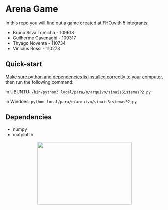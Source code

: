 # Arena Game
In this repo you will find out a game created at FHO,with 5 integrants:
<ul>
  <li>Bruno Silva Tomicha - 109618</li>
  <li>Guilherme Cavenaghi - 109317</li>
  <li>Thyago Noventa - 110734</li>
  <li>Vinicius Rossi - 110273</li> 
</ul>
  
## Quick-start
[Make sure python and dependencies is installed correctly to your computer](https://www.python.org/downloads/), then run the following command:

 in UBUNTU:
`/bin/python3 local/para/o/arquivo/sinaisSistemasP2.py`

in Windoes: 
`python local/para/o/arquivo/sinaisSistemasP2.py`

## Dependencies
<ul>
  <li>numpy</li>
  <li>matplotlib</li>
</ul>

<p align = "center">
<img width=300 height=200 src=https://github.com/Guilherme-del/uniararas/blob/master/img/fho.png >
<p>
